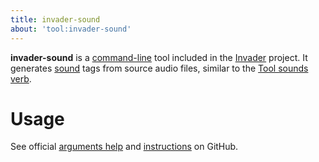 ```yaml
---
title: invader-sound
about: 'tool:invader-sound'
---
```

**invader-sound** is a [command-line](~) tool included in the [Invader](~) project. It generates [sound](~) tags from source audio files, similar to the [Tool sounds verb](~h1a-tool#sounds).

# Usage
See official [arguments help][docs] and [instructions][docs2] on GitHub.

[docs]: https://github.com/SnowyMouse/invader#invader-sound
[docs2]: https://github.com/SnowyMouse/invader/wiki/Creating-a-sound
